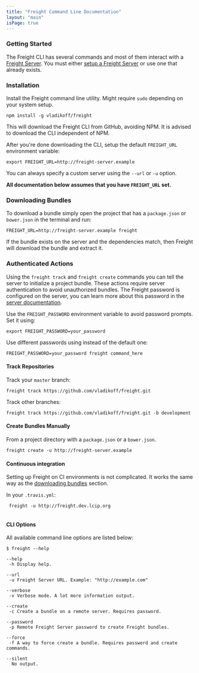 ```yaml
---
title: "Freight Command Line Documentation"
layout: "main"
isPage: true
---
```


### Getting Started

The Freight CLI has several commands and most of them interact with a [Freight Server](https://github.com/vladikoff/freight-server).
You must either [setup a Freight Server]() or use one that already exists. 

### Installation

Install the Freight command line utility. Might require `sudo` depending on your system setup.

```
npm install -g vladikoff/freight 
```

This will download the Freight CLI from GitHub, avoiding NPM. 
It is advised to download the CLI independent of NPM.

After you're done downloading the CLI, setup the default `FREIGHT_URL` environment variable:
```
export FREIGHT_URL=http://freight-server.example
```

You can always specify a custom server using the `--url` or `-u` option. 

**All documentation below assumes that you have `FREIGHT_URL` set.**

### Downloading Bundles

To download a bundle simply open the project that has a `package.json` or `bower.json` in the terminal and run:
```
FREIGHT_URL=http://freight-server.example freight
```

If the bundle exists on the server and the dependencies match, then Freight will download the bundle and extract it.

### Authenticated Actions

Using the `freight track` and `freight create` commands you can tell the server to initialize a project bundle.
These actions require server authentication to avoid unauthorized bundles.
The Freight password is configured on the server, you can learn more about this password in the [server documentation]().

Use the `FREIGHT_PASSWORD` environment variable to avoid password prompts.
Set it using:
```
export FREIGHT_PASSWORD=your_password
```
Use different passwords using instead of the default one:
```
FREIGHT_PASSWORD=your_password freight command_here
```

#### Track Repositories

Track your `master` branch:

``` 
freight track https://github.com/vladikoff/freight.git 
```

Track other branches:

``` 
freight track https://github.com/vladikoff/freight.git -b development
```

#### Create Bundles Manually

From a project directory with a `package.json` or a `bower.json`.

``` 
freight create -u http://freight-server.example
```

#### Continuous integration

Setting up Freight on CI environments is not complicated. 
It works the same way as the [downloading bundles](/cli.html#downloading-bundles) section.

In your `.travis.yml`:
```
 freight -u http://freight.dev.lcip.org
 
```

#### CLI Options

All available command line options are listed below:

```
$ freight --help

--help
 -h Display help.

--url
 -u Freight Server URL. Example: "http://example.com"

--verbose
 -v Verbose mode. A lot more information output.

--create
 -c Create a bundle on a remote server. Requires password.

--password
 -p Remote Freight Server password to create Freight bundles.

--force
 -f A way to force create a bundle. Requires password and create commands.

--silent
  No output.
```
